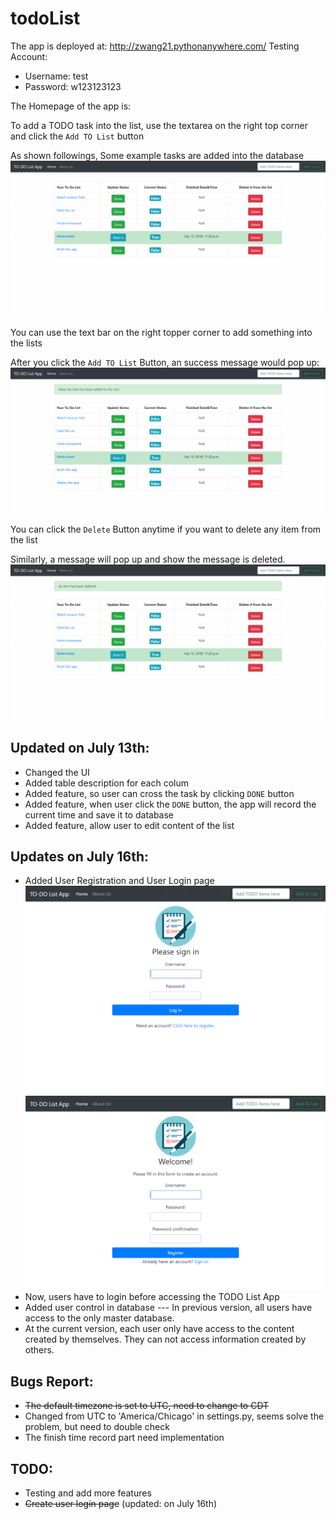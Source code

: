 # todoList
The app is deployed at: 
http://zwang21.pythonanywhere.com/
Testing Account:
- Username: test
- Password: w123123123

The Homepage of the app is:

To add a TODO task into the list, use the textarea on the 
right top corner and click the ```Add TO List``` button

As shown followings, Some example tasks are added into the database
![](static/images/homepage.png)

You can use the text bar on the right topper corner to add 
something into the lists

After you click the ```Add TO List``` Button, an success message would pop up:
![](static/images/added_something.png)

You can click the ```Delete``` Button anytime if you want to delete any item from the list

Similarly, a message will pop up and show the message is deleted.
![](static/images/delete_something.png)

Updated on July 13th:
-
- Changed the UI 
- Added table description for each colum
- Added feature, so user can cross the task by clicking ```DONE``` button
- Added feature, when user click the ```DONE``` button, the app will record the current
time and save it to database
- Added feature, allow user to edit content of the list

Updates on July 16th:
-
- Added User Registration and User Login page
![](static/images/Login_page.png)
![](static/images/Register_page.png)
- Now, users have to login before accessing the TODO List App
- Added user control in database --- In previous version, all users have access to the only master database. 
- At the current version, each user only have access to the content created by themselves. 
They can not access information created by others.


Bugs Report:
-
- <s>The default timezone is set to UTC, need to change to CDT</s>
- Changed from UTC to 'America/Chicago' in settings.py, seems solve the problem, but
need to double check
- The finish time record part need implementation

TODO:
-
- Testing and add more features
- <s>Create user login page</s> (updated: on July 16th)





